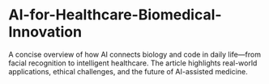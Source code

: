 # AI-for-Healthcare-Biomedical-Innovation
A concise overview of how AI connects biology and code in daily life—from facial recognition to intelligent healthcare. The article highlights real-world applications, ethical challenges, and the future of AI-assisted medicine.
